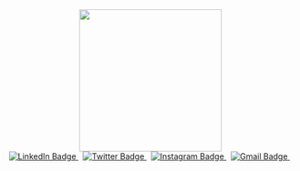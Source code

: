 <div id="header" align="center">
  <img src="https://i.giphy.com/media/v1.Y2lkPTc5MGI3NjExNnYzeWxkNnA2MnI5eXZ5ZTU2bDg1OTFyd3hzZWNtM3N3MzF6bzFqdyZlcD12MV9pbnRlcm5hbF9naWZfYnlfaWQmY3Q9Zw/qgQUggAC3Pfv687qPC/giphy.gif" width="250"/>

<div class="badges">
  <a href="your-linkedin-URL">
    <img src="https://img.shields.io/badge/-blue?style=for-the-badge&logo=linkedin&logoColor=white" alt="LinkedIn Badge"/>
  </a>&nbsp;
<a href="your-twitter-URL">
    <img src="https://img.shields.io/badge/-blue?style=for-the-badge&logo=twitter&logoColor=white" alt="Twitter Badge"/>
  </a>&nbsp;
  <a href="your-instagram-URL">
    <img src="https://img.shields.io/badge/-red?style=for-the-badge&logo=instagram&logoColor=white" alt="Instagram Badge"/>
  </a>&nbsp;
  <a href="your-gmail-URL">
    <img src="https://img.shields.io/badge/-red?style=for-the-badge&logo=Gmail&logoColor=white" alt="Gmail Badge"/>
  </a>&nbsp;
</div>
</div>




